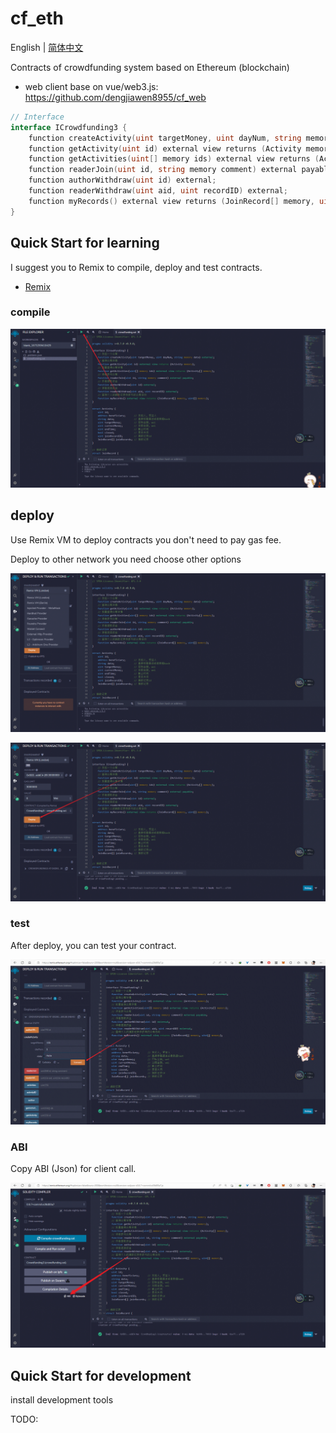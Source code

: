 # cf_eth

English | [简体中文](./README-zh.md)

Contracts of crowdfunding system based on Ethereum (blockchain)

* web client base on vue/web3.js: <https://github.com/dengjiawen8955/cf_web>

```go
// Interface
interface ICrowdfunding3 {
    function createActivity(uint targetMoney, uint dayNum, string memory data) external;
    function getActivity(uint id) external view returns (Activity memory);
    function getActivities(uint[] memory ids) external view returns (Activity[] memory);
    function readerJoin(uint id, string memory comment) external payable;
    function authorWithdraw(uint id) external;
    function readerWithdraw(uint aid, uint recordID) external;
    function myRecords() external view returns (JoinRecord[] memory, uint[] memory);
}
```

## Quick Start for learning

I suggest you to Remix to compile, deploy and test contracts.

* [Remix](https://remix.ethereum.org/)

### compile

![compile1](images/2022-02-0420230109183117.png)

## deploy

Use Remix VM to deploy contracts you don't need to pay gas fee.

Deploy to other network you need choose other options

![deploy1](images/2022-02-0420230109183546.png)

![deploy2](images/2022-02-0420230109183620.png)

### test

After deploy, you can test your contract.

![test1](images/2022-02-0420230109183719.png)

### ABI

Copy ABI (Json) for client call.

![abi1](images/2022-02-0420230109183855.png)

## Quick Start for development

install development tools

TODO:
